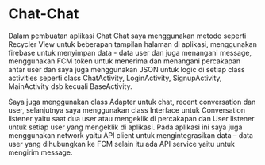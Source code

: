 # Chat-Chat
Dalam pembuatan aplikasi Chat Chat saya menggunakan metode seperti Recycler View untuk beberapan tampilan halaman di aplikasi, menggunakan firebase untuk menyimpan data - data user dan juga menangani message, menggunakan FCM token untuk menerima dan menangani percakapan antar user dan saya juga menggunakan JSON untuk logic di setiap class activities seperti class ChatActivity, LoginActivity, SignupActivity, MainActivity dsb kecuali BaseActivity. 

Saya juga menggunakan class Adapter untuk chat, recent conversation dan user, selanjutnya saya menggunakan class Interface untuk Conversation listener yaitu saat dua user atau mengeklik di percakapan dan User listener untuk setiap user yang mengeklik di aplikasi. Pada aplikasi ini saya juga menggunakan network yaitu API client untuk mengintegrasikan data – data user yang dihubungkan ke FCM selain itu ada API service yaitu untuk mengirim message.

